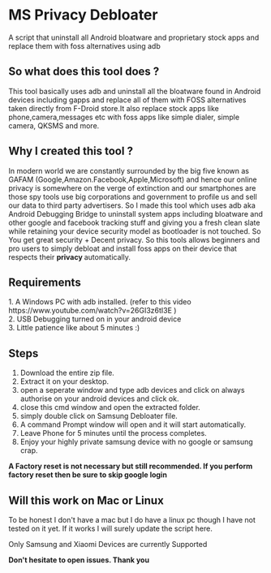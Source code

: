 # MS Privacy Debloater
A script that uninstall all Android bloatware and proprietary stock apps and replace them with foss alternatives using adb


<h2> So what does this tool does ? </h2>
 This tool basically uses adb and uninstall all the bloatware found in Android devices including gapps and replace all of them
 with FOSS alternatives taken directly from F-Droid store.It also replace stock apps like phone,camera,messages etc with foss apps 
 like simple dialer, simple camera, QKSMS and more.

<h2> Why I created this tool ? </h2>
 In modern world we are constantly surrounded by the big five known as GAFAM (Google,Amazon.Facebook,Apple,Microsoft) and hence
 our online privacy is somewhere on the verge of extinction and our smartphones are those spy tools use big corporations and
 government to profile us and sell our data to third party advertisers. So I made this tool which uses adb aka Android Debugging Bridge 
 to uninstall system apps including bloatware and other google and facebook tracking stuff and giving you a fresh clean slate while
 retaining your device security model as bootloader is not touched. So You get great security + Decent privacy. So this tools allows
 beginners and pro users to simply debloat and install foss apps on their device that respects their <strong> privacy </strong>
 automatically.
 
<h2> Requirements </h2>
 1. A Windows PC with adb installed. (refer to this video https://www.youtube.com/watch?v=26GI3z6tI3E )<br>
 2. USB Debugging turned on in your android device <br>
 3. Little patience like about 5 minutes :) <br>
 
<h2> Steps </h2>

1. Download the entire zip file.
2. Extract it on your desktop.
3. open a seperate window and type adb devices and click on always authorise on your android devices and click ok.
4. close this cmd window and open the extracted folder.
5. simply double click on Samsung Debloater file.
6. A command Prompt window will open and it will start automatically.
7. Leave Phone for 5 minutes until the process completes.
8. Enjoy your highly private samsung device with no google or samsung crap.

<strong> A Factory reset is not necessary but still recommended. If you perform factory reset then be sure to skip google login </strong>

<h2> Will this work on Mac or Linux </h2>
 To be honest I don't have a mac but I do have a linux pc though I have not tested on it yet.
 If it works I will surely update the script here.
<br>
<p> Only Samsung and Xiaomi Devices are currently Supported </p>
 
<strong> Don't hesitate to open issues. Thank you </strong>
